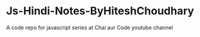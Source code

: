 # Js-Hindi-Notes-ByHiteshChoudhary
A code repo for javascript series at Chai aur Code youtube channel
